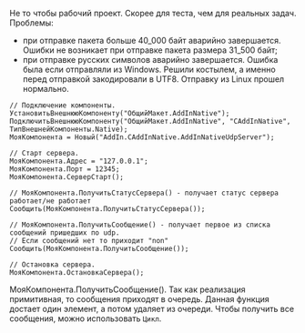 Не то чтобы рабочий проект. Скорее для теста, чем для реальных задач.
Проблемы: 
- при отправке пакета больше 40_000 байт аварийно завершается. Ошибки не возникает при отправке пакета размера 31_500 байт;
- при отправке русских символов аварийно завершается. Ошибка была если отправляли из Windows. Решили костылем, а именно перед отправкой закодировали в UTF8. Отправку из Linux прошел нормально.

```1C
// Подключение компоненты.
УстановитьВнешнююКомпоненту("ОбщийМакет.AddInNative");
ПодключитьВнешнююКомпоненту("ОбщийМакет.AddInNative", "CAddInNative", ТипВнешнейКомпоненты.Native);
МояКомпонента = Новый("AddIn.CAddInNative.AddInNativeUdpServer");

// Старт сервера.
МояКомпонента.Адрес = "127.0.0.1";
МояКомпонента.Порт = 12345; 
МояКомпонента.СерверСтарт();

// МояКомпонента.ПолучитьСтатусСервера() - получает статус сервера работает/не работает
Сообщить(МояКомпонента.ПолучитьСтатусСервера());

// МояКомпонента.ПолучитьСообщение() - получает первое из списка сообщений пришедших по udp.
// Если сообщений нет то приходит "non"
Сообщить(МояКомпонента.ПолучитьСообщение()); 

// Остановка сервера.
МояКомпонента.ОстановкаСервера(); 
```

МояКомпонента.ПолучитьСообщение(). Так как реализация примитивная, то сообщения приходят в очередь.
Данная функция достает один элемент, а потом удаляет из очереди. Чтобы получить все сообщения, можно использовать `Цикл`.



